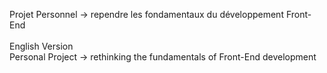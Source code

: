Projet Personnel -> rependre les fondamentaux du développement Front-End
<br>
<br>
English Version
<br>
Personal Project -> rethinking the fundamentals of Front-End development

